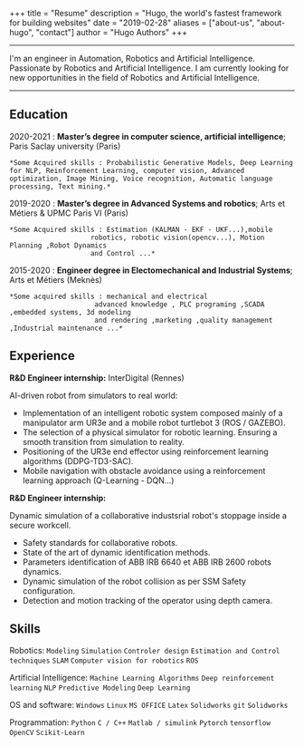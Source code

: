 +++
title = "Resume"
description = "Hugo, the world's fastest framework for building websites"
date = "2019-02-28"
aliases = ["about-us", "about-hugo", "contact"]
author = "Hugo Authors"
+++

-------------------     ----------------------------
I'm an engineer in Automation, Robotics and Artificial Intelligence. Passionate by Robotics and Artificial Intelligence. I am currently looking for new opportunities in the field of Robotics and Artificial Intelligence.
-------------------     ----------------------------

Education
---------

2020-2021
:   **Master’s degree in computer science, artificial intelligence**;  Paris Saclay university (Paris)

    *Some Acquired skills : Probabilistic Generative Models, Deep Learning for NLP, Reinforcement Learning, computer vision, Advanced optimization, Image Mining, Voice recognition, Automatic language processing, Text mining.*

2019-2020
:   **Master’s degree in Advanced Systems and robotics**; Arts et Métiers & UPMC Paris VI (Paris)

    *Some Acquired skills : Estimation (KALMAN - EKF - UKF...),mobile
                        robotics, robotic vision(opencv...), Motion Planning ,Robot Dynamics
                        and Control ...*

2015-2020 
:   **Engineer degree in Electomechanical and Industrial Systems**; Arts et Métiers (Meknès)

    *Some acquired skills : mechanical and electrical
                         advanced knowledge , PLC programing ,SCADA ,embedded systems, 3d modeling
                         and rendering ,marketing ,quality management ,Industrial maintenance ...*

Experience
----------

**R&D Engineer internship:**  InterDigital (Rennes)

AI-driven robot from simulators to real world:

*  Implementation of an intelligent robotic system composed mainly of a manipulator arm UR3e and a mobile robot turtlebot 3 (ROS / GAZEBO).
* The selection of a physical simulator for robotic learning. Ensuring a smooth transition from simulation to reality.
* Positioning of the UR3e end effector using reinforcement learning algorithms (DDPG-TD3-SAC).
* Mobile navigation with obstacle avoidance using a reinforcement learning approach (Q-Learning - DQN...)

**R&D Engineer internship:**

Dynamic simulation of a collaborative industsrial robot's stoppage inside a secure workcell.

*  Safety standards for collaborative robots.
*  State of the art of dynamic identification methods. 
*  Parameters identification of ABB IRB 6640 et ABB IRB 2600 robots dynamics.
*  Dynamic simulation of the robot collision as per SSM Safety configuration.
*  Detection and motion tracking of the operator using depth camera.

## Skills

Robotics: `Modeling` `Simulation` `Controler design` `Estimation and Control techniques`
 `SLAM` `Computer vision for robotics` `ROS`

Artificial Intelligence: `Machine Learning Algorithms` `Deep reinforcement learning` `NLP`
`Predictive Modeling` `Deep Learning`

OS and software: `Windows` `Linux` `MS OFFICE` `Latex` `Solidworks` `git` `Solidworks`

Programmation: `Python` `C / C++` `Matlab / simulink` `Pytorch` `tensorflow` `OpenCV` `Scikit-Learn`
